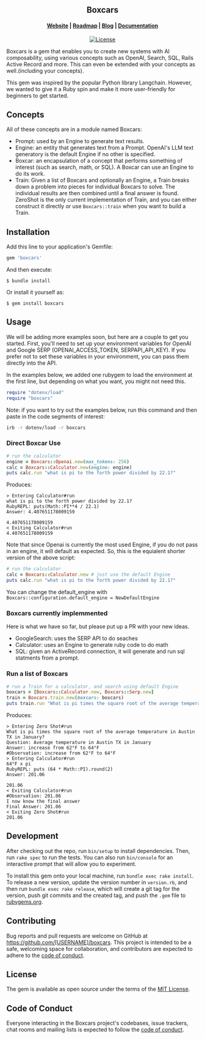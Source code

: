 <h2 align="center">Boxcars</h2>

<h4 align="center">
  <a href="https://www.boxcars.ai">Website</a> |
  <a href="https://www.boxcars.ai/roadmap">Roadmap</a> |
  <a href="https://www.boxcars.ai/blog">Blog</a> |
  <a href="https://github.com/BoxcarsAI/boxcars/wiki">Documentation</a> 
</h4>

<p align="center">
  <a href="https://github.com/BoxcarsAI/boxcars/blob/main/LICENSE.txt"><img src="https://img.shields.io/badge/license-MIT-informational" alt="License"></a>
</p>

Boxcars is a gem that enables you to create new systems with AI composability, using various concepts such as OpenAI, Search, SQL, Rails Active Record and more. This can even be extended with your concepts as well.(including your concepts).

This gem was inspired by the popular Python library Langchain. However, we wanted to give it a Ruby spin and make it more user-friendly for beginners to get started.

## Concepts
All of these concepts are in a module named Boxcars:
- Prompt: used by an Engine to generate text results.
- Engine: an entity that generates text from a Prompt. OpenAI's LLM text generatory is the default Engine if no other is specified.
- Boxcar: an encapsulation of a concept that performs something of interest (such as search, math, or SQL). A Boxcar can use an Engine to do its work.
- Train: Given a list of Boxcars and optionally an Engine, a Train breaks down a problem into pieces for individual Boxcars to solve. The individual results are then combined until a final answer is found. ZeroShot is the only current implementation of Train, and you can either construct it directly or use `Boxcars::train` when you want to build a Train.

## Installation

Add this line to your application's Gemfile:

```ruby
gem 'boxcars'
```

And then execute:

    $ bundle install

Or install it yourself as:

    $ gem install boxcars

## Usage

We will be adding more examples soon, but here are a couple to get you started. First, you'll need to set up your environment variables for OpenAI and Google SERP (OPENAI_ACCESS_TOKEN, SERPAPI_API_KEY). If you prefer not to set these variables in your environment, you can pass them directly into the API.

In the examples below, we added one rubygem to load the environment at the first line, but depending on what you want, you might not need this.
```ruby
require "dotenv/load"
require "boxcars"
```

Note: if you want to try out the examples below, run this command and then paste in the code segments of interest:
```bash
irb -r dotenv/load -r boxcars
```

### Direct Boxcar Use

```ruby
# run the calculator
engine = Boxcars::Openai.new(max_tokens: 256)
calc = Boxcars::Calculator.new(engine: engine)
puts calc.run "what is pi to the forth power divided by 22.1?"
```
Produces:
```text
> Entering Calculator#run
what is pi to the forth power divided by 22.1?
RubyREPL: puts(Math::PI**4 / 22.1)
Answer: 4.407651178009159

4.407651178009159
< Exiting Calculator#run
4.407651178009159
```

Note that since Openai is currently the most used Engine, if you do not pass in an engine, it will default as expected. So, this is the equialent shorter version of the above script:
```ruby
# run the calculator
calc = Boxcars::Calculator.new # just use the default Engine
puts calc.run "what is pi to the forth power divided by 22.1?"
```
You can change the default_engine with `Boxcars::configuration.default_engine = NewDefaultEngine`
### Boxcars currently implemmented

Here is what we have so far, but please put up a PR with your new ideas.
- GoogleSearch: uses the SERP API to do seaches
- Calculator: uses an Engine to generate ruby code to do math
- SQL: given an ActiveRecord connection, it will generate and run sql statments from a prompt.

### Run a list of Boxcars
```ruby
# run a Train for a calculator, and search using default Engine
boxcars = [Boxcars::Calculator.new, Boxcars::Serp.new]
train = Boxcars.train.new(boxcars: boxcars)
puts train.run "What is pi times the square root of the average temperature in Austin TX in January?"
```
Produces:
```text
> Entering Zero Shot#run
What is pi times the square root of the average temperature in Austin TX in January?
Question: Average temperature in Austin TX in January
Answer: increase from 62°F to 64°F
#Observation: increase from 62°F to 64°F
> Entering Calculator#run
64°F x pi
RubyREPL: puts (64 * Math::PI).round(2)
Answer: 201.06

201.06
< Exiting Calculator#run
#Observation: 201.06
I now know the final answer
Final Answer: 201.06
< Exiting Zero Shot#run
201.06
```

## Development

After checking out the repo, run `bin/setup` to install dependencies. Then, run `rake spec` to run the tests. You can also run `bin/console` for an interactive prompt that will allow you to experiment.

To install this gem onto your local machine, run `bundle exec rake install`. To release a new version, update the version number in `version.rb`, and then run `bundle exec rake release`, which will create a git tag for the version, push git commits and the created tag, and push the `.gem` file to [rubygems.org](https://rubygems.org).

## Contributing

Bug reports and pull requests are welcome on GitHub at https://github.com/[USERNAME]/boxcars. This project is intended to be a safe, welcoming space for collaboration, and contributors are expected to adhere to the [code of conduct](https://github.com/[USERNAME]/boxcars/blob/main/CODE_OF_CONDUCT.md).

## License

The gem is available as open source under the terms of the [MIT License](https://opensource.org/licenses/MIT).

## Code of Conduct

Everyone interacting in the Boxcars project's codebases, issue trackers, chat rooms and mailing lists is expected to follow the [code of conduct](https://github.com/[USERNAME]/boxcars/blob/main/CODE_OF_CONDUCT.md).
